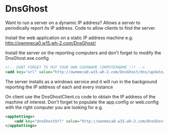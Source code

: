# DnsGhost
Want to run a server on a dynamic IP address? Allows a server to periodically report its IP address. Code to allow clients to find the server.

Install the web application on a static IP address machine
e.g. 
http://ownmeca0.w15.wh-2.com/DnsGhost/

Install the server on the reporting computers and don't forget to modify the DnsGhost.exe.config 
 
 ```xml
 <!-- DONT FORGET TO PUT YOUR OWN USERNAME COMPUTERNAME !!! -->
 <add key="url" value="http://ownmeca0.w15.wh-2.com/DnsGhost/dns/update/username/computername"/>
 ```
 
The server installs as a windows service and it will run in the background reporting the IP address of each and every instance

On client use the DnsGhostClient.cs code to obtain the IP address of the machine of interest. Don't forget to populate the app.config or web.config
with the right computer you are looking for
e.g.
```xml
<appSettings>
    <add key="dnsGhostUrl" value="http://ownmeca0.w15.wh-2.com/DnsGhost/dns/retrieve/midaed/midaedserver"/>
</appSettings>
```
